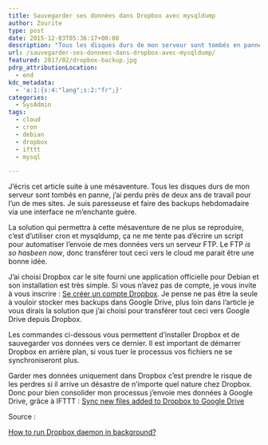 ```yaml
---
title: Sauvegarder ses données dans Dropbox avec mysqldump
author: Zourite
type: post
date: 2015-12-03T05:36:17+00:00
description: "Tous les disques durs de mon serveur sont tombés en panne, j'ai perdu près de deux ans de travail pour l'un de mes sites. Je suis paresseuse et faire des backups hebdomadaire via une interface ne m'enchante guère. Ça ne me tente pas d'écrire un script pour automatiser l'envoie de mes données vers un serveur FTP."
url: /sauvegarder-ses-donnees-dans-dropbox-avec-mysqldump/
featured: 2017/02/dropbox-backup.jpg
pdrp_attributionLocation:
  - end
kdc_metadata:
  - 'a:1:{s:4:"lang";s:2:"fr";}'
categories:
  - SysAdmin
tags:
  - cloud
  - cron
  - debian
  - dropbox
  - ifttt
  - mysql

---
```

J&rsquo;écris cet article suite à une mésaventure. Tous les disques durs de mon serveur sont tombés en panne, j&rsquo;ai perdu près de deux ans de travail pour l&rsquo;un de mes sites. Je suis paresseuse et faire des backups hebdomadaire via une interface ne m&rsquo;enchante guère.

La solution qui permettra à cette mésaventure de ne plus se reproduire, c&rsquo;est d&rsquo;utiliser cron et mysqldump, ça ne me tente pas d&rsquo;écrire un script pour automatiser l&rsquo;envoie de mes données vers un serveur FTP. Le FTP _is so hasbeen now_, donc transférer tout ceci vers le cloud me parait être une bonne idée.

J&rsquo;ai choisi Dropbox car le site fourni une application officielle pour Debian et son installation est très simple. Si vous n&rsquo;avez pas de compte, je vous invite à vous inscrire : <a href="https://db.tt/dqtAxlx" target="_blank">Se créer un compte Dropbox</a>. Je pense ne pas être la seule à vouloir stocker mes backups dans Google Drive, plus loin dans l&rsquo;article je vous dirais la solution que j&rsquo;ai choisi pour transférer tout ceci vers Google Drive depuis Dropbox.

Les commandes ci-dessous vous permettent d&rsquo;installer Dropbox et de sauvegarder vos données vers ce dernier. Il est important de démarrer Dropbox en arrière plan, si vous tuer le processus vos fichiers ne se synchroniseront plus.



Garder mes données uniquement dans Dropbox c&rsquo;est prendre le risque de les perdres si il arrive un désastre de n&rsquo;importe quel nature chez Dropbox. Donc pour bien consolider mon processus j&rsquo;envoie mes données à Google Drive, grâce à IFTTT : <a href="https://ifttt.com/recipes/54687-sync-new-files-added-to-dropbox-to-google-drive" target="_blank">Sync new files added to Dropbox to Google Drive</a>

Source :

[How to run Dropbox daemon in background?][1]

 [1]: https://unix.stackexchange.com/questions/35624/how-to-run-dropbox-daemon-in-background